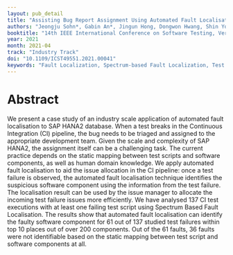 ```yaml
---
layout: pub_detail
title: "Assisting Bug Report Assignment Using Automated Fault Localisation: An Industrial Case Study"
authors: "Jeongju Sohn*, Gabin An*, Jingun Hong, Dongwon Hwang, Shin Yoo"
booktitle: "14th IEEE International Conference on Software Testing, Verification and Validation (ICST'21)"
year: 2021
month: 2021-04
track: "Industry Track"
doi: "10.1109/ICST49551.2021.00041"
keywords: "Fault Localization, Spectrum-based Fault Localization, Test Suite Diagnosability, Voting, Industrial Software, SAP HANA (C/C++)"
---
```


# Abstract

We present a case study of an industry scale application of automated fault localisation to SAP HANA2 database. When a test breaks in the Continuous Integration (CI) pipeline, the bug needs to be triaged and assigned to the appropriate development team. Given the scale and complexity of SAP HANA2, the assignment itself can be a challenging task. The current practice depends on the static mapping between test scripts and software components, as well as human domain knowledge. We apply automated fault localisation to aid the issue allocation in the CI pipeline: once a test failure is observed, the automated fault localisation technique identifies the suspicious software component using the information from the test failure. The localisation result can be used by the issue manager to allocate the incoming test failure issues more efficiently. We have analysed 137 CI test executions with at least one failing test script using Spectrum Based Fault Localisation. The results show that automated fault localisation can identify the faulty software component for 61 out of 137 studied test failures within top 10 places out of over 200 components. Out of the 61 faults, 36 faults were not identifiable based on the static mapping between test script and software components at all.
